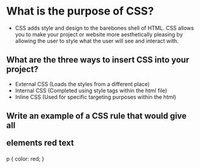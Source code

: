 # What is the purpose of CSS?

  * CSS adds style and design to the barebones shell of HTML. CSS allows you to make your project or website more aesthetically pleasing by allowing the user to style what the user will see and interact with.

## What are the three ways to insert CSS into your project?

  * External CSS (Loads the styles from a different place)
  * Internal CSS (Completed using style tags within the html file)
  * Inline CSS (Used for specific targeting purposes within the html)

## Write an example of a CSS rule that would give all <p> elements red text

p {
    color: red;
}